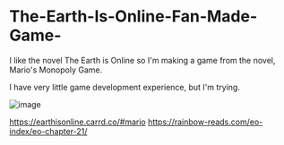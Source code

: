# The-Earth-Is-Online-Fan-Made-Game-

I like the novel The Earth is Online so I'm making a game from the novel, Mario's Monopoly Game.

I have very little game development experience, but I'm trying. 

![image](https://user-images.githubusercontent.com/44793381/136994333-d3414f5c-e1d6-47d7-a8a9-efe2ed3d3e36.png)

https://earthisonline.carrd.co/#mario 
https://rainbow-reads.com/eo-index/eo-chapter-21/
